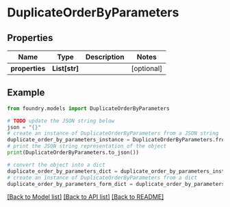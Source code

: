 # DuplicateOrderByParameters

## Properties

Name | Type | Description | Notes
------------ | ------------- | ------------- | -------------
**properties** | **List\[str\]** |  | \[optional\]

## Example

```python
from foundry.models import DuplicateOrderByParameters

# TODO update the JSON string below
json = "{}"
# create an instance of DuplicateOrderByParameters from a JSON string
duplicate_order_by_parameters_instance = DuplicateOrderByParameters.from_json(json)
# print the JSON string representation of the object
print(DuplicateOrderByParameters.to_json())

# convert the object into a dict
duplicate_order_by_parameters_dict = duplicate_order_by_parameters_instance.to_dict()
# create an instance of DuplicateOrderByParameters from a dict
duplicate_order_by_parameters_form_dict = duplicate_order_by_parameters.from_dict(duplicate_order_by_parameters_dict)
```

[\[Back to Model list\]](../README.md#documentation-for-models) [\[Back to API list\]](../README.md#documentation-for-api-endpoints) [\[Back to README\]](../README.md)
